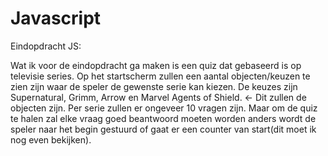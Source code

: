 Javascript
==========
Eindopdracht JS:

Wat ik voor de eindopdracht ga maken is een quiz dat gebaseerd is op televisie series.
Op het startscherm zullen een aantal objecten/keuzen te zien zijn waar de speler de gewenste serie kan kiezen. 
De keuzes zijn Supernatural, Grimm, Arrow en Marvel Agents of Shield. <- Dit zullen de objecten zijn. 
Per serie zullen er ongeveer 10 vragen zijn. 
Maar om de quiz te halen zal elke vraag goed beantwoord moeten worden anders wordt de speler naar 
het begin gestuurd of gaat er een counter van start(dit moet ik nog even bekijken).
